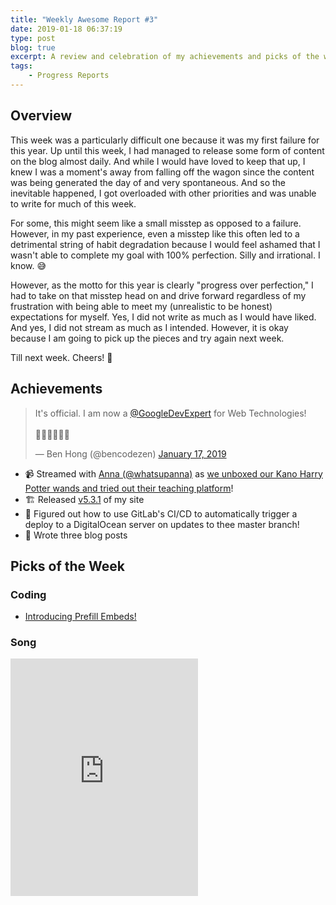 ```yaml
---
title: "Weekly Awesome Report #3"
date: 2019-01-18 06:37:19
type: post
blog: true
excerpt: A review and celebration of my achievements and picks of the week for the week leading up to January 18th, 2019.
tags:
    - Progress Reports
---
```


## Overview

This week was a particularly difficult one because it was my first failure for this year. Up until this week, I had managed to release some form of content on the blog almost daily. And while I would have loved to keep that up, I knew I was a moment's away from falling off the wagon since the content was being generated the day of and very spontaneous. And so the inevitable happened, I got overloaded with other priorities and was unable to write for much of this week.

For some, this might seem like a small misstep as opposed to a failure. However, in my past experience, even a misstep like this often led to a detrimental string of habit degradation because I would feel ashamed that I wasn't able to complete my goal with 100% perfection. Silly and irrational. I know. 😅

However, as the motto for this year is clearly "progress over perfection," I had to take on that misstep head on and drive forward regardless of my frustration with being able to meet my (unrealistic to be honest) expectations for myself. Yes, I did not write as much as I would have liked. And yes, I did not stream as much as I intended. However, it is okay because I am going to pick up the pieces and try again next week. 

Till next week. Cheers! 🥂

## Achievements

<blockquote class="twitter-tweet" data-lang="en" data-twitter-id="1085947964063993858">
    <div class="twitter-tweet--static">
        <p lang="en" dir="ltr">It&#39;s official. I am now a <a href="https://twitter.com/GoogleDevExpert?ref_src=twsrc%5Etfw">@GoogleDevExpert</a> for Web Technologies! <br><br>🎊🎉🍾🎊🎉🍾</p>&mdash; Ben Hong (@bencodezen) <a href="https://twitter.com/bencodezen/status/1085947964063993858?ref_src=twsrc%5Etfw">January 17, 2019</a>
    </div>
</blockquote>

- 📹 Streamed with [Anna (@whatsupanna)](https://www.twitter.com/whatsupanna) as [we unboxed our Kano Harry Potter wands and tried out their teaching platform](https://www.youtube.com/watch?v=_FzvzQq8GBE)!
- 🏗️ Released [v5.3.1](https://github.com/bencodezen/bencodezen/blob/master/CHANGELOG.md) of my site
- 🎊 Figured out how to use GitLab's CI/CD to automatically trigger a deploy to a DigitalOcean server on updates to thee master branch!
- 📝 Wrote three blog posts


## Picks of the Week

### Coding

- [Introducing Prefill Embeds!](https://blog.codepen.io/2019/01/17/introducing-prefill-embeds/)

### Song

<iframe src="https://open.spotify.com/embed/track/4BiiOzZCrXEzHRLYcYFiD5" width="300" height="380" frameborder="0" allowtransparency="true" allow="encrypted-media"></iframe>
